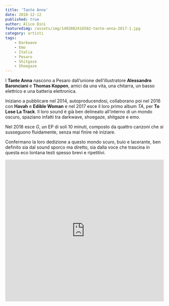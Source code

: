 ```yaml
---
title: 'Tante Anne'
date: 2018-12-12
published: true
author: Alice Dini
featuredimg: /assets/img/1492082416502-tante-anna-2017-1.jpg
category: artisti
tags:
    - Darkwave
    - Emo
    - Italia
    - Pesaro
    - Shitgaze
    - Shoegaze
---
```

I **Tante Anna** nascono a Pesaro dall’unione dell’illustratore **Alessandro Baronciani** e **Thomas Koppen**, amici da una vita, una chitarra, un basso elettrico e una batteria elettronica.

Iniziano a pubblicare nel 2014, autoproducendosi, collaborano poi nel 2016 con **Havah** e **Edible Woman** e nel 2017 esce il loro primo album *TA*, per **To Lose La Track**. Il loro sound è già ben delineato all’interno di un mondo oscuro, spaziano infatti tra darkwave, shoegaze, shitgaze e emo.

Nel 2018 esce *G*, un EP di soli 10 minuti, composto da quattro canzoni che si susseguono fluidamente, senza mai finire nè iniziare.

Confermano la loro dedizione a questo mondo scuro, buio e lacerante, ben definito sia dal sound sporco ma diretto, sia dalla voce che trascina in questa eco lontana testi spesso brevi e ripetitivi.

<iframe frameborder="no" height="450" scrolling="no" src="http://w.soundcloud.com/player/?url=http%3A//api.soundcloud.com/playlists/661512777&color=%230d0a0a&auto_play=false&hide_related=false&show_comments=true&show_user=true&show_reposts=false&show_teaser=true&visual=true" width="100%"></iframe>
